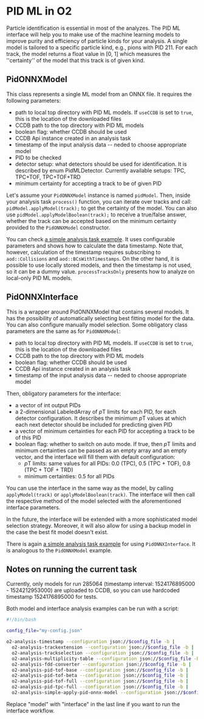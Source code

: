 # PID ML in O2

Particle identification is essential in most of the analyzes. The PID ML interface will help you to make use of the machine learning models to improve purity and efficiency of particle kinds for your analysis. A single model is tailored to a specific particle kind, e.g., pions with PID 211. For each track, the model returns a float value in [0, 1] which measures the ''certainty'' of the model that this track is of given kind.

## PidONNXModel

This class represents a single ML model from an ONNX file. It requires the following parameters:
- path to local top directory with PID ML models. If `useCCDB` is set to `true`, this is the location of the downloaded files
- CCDB path to the top directory with PID ML models
- boolean flag: whether CCDB should be used
- CCDB Api instance created in an analysis task
- timestamp of the input analysis data -- neded to choose appropriate model
- PID to be checked
- detector setup: what detectors should be used for identification. It is described by enum PidMLDetector. Currently available setups: TPC, TPC+TOF, TPC+TOF+TRD
- minimum certainty for accepting a track to be of given PID

Let's assume your `PidONNXModel` instance is named `pidModel`. Then, inside your analysis task `process()` function, you can iterate over tracks and call: `pidModel.applyModel(track);` to get the certainty of the model. You can also use `pidModel.applyModelBoolean(track);` to receive a true/false answer, whether the track can be accepted based on the minimum certainty provided to the `PidONNXModel` constructor.

You can check [a simple analysis task example](https://github.com/AliceO2Group/O2Physics/blob/master/Tools/PIDML/simpleApplyPidOnnxModel.cxx). It uses configurable parameters and shows how to calculate the data timestamp. Note that, however, calculation of the timestamp requires subscribing to `aod::Collisions` and `aod::BCsWithTimestamps`. On the other hand, it is possible to use locally stored models, and then the timestamp is not used, so it can be a dummy value. `processTracksOnly` presents how to analyze on local-only PID ML models.

## PidONNXInterface

This is a wrapper around PidONNXModel that contains several models. It has the possibility of automatically selecting best fitting model for the data. You can also configure manually model selection. Some obligatory class parameters are the same as for `PidONNXModel`:
- path to local top directory with PID ML models. If `useCCDB` is set to `true`, this is the location of the downloaded files
- CCDB path to the top directory with PID ML models
- boolean flag: whether CCDB should be used
- CCDB Api instance created in an analysis task
- timestamp of the input analysis data -- neded to choose appropriate model

Then, obligatory parameters for the interface:
- a vector of int output PIDs
- a 2-dimensional LabeledArray of *p*T limits for each PID, for each detector configuration. It describes the minimum *p*T values at which each next detector should be included for predicting given PID
- a vector of minimum certainties for each PID for accepting a track to be of this PID
- boolean flag: whether to switch on auto mode. If true, then *p*T limits and minimum certainties can be passed as an empty array and an empty vector, and the interface will fill them with default configuration:
  - *p*T limits: same values for all PIDs: 0.0 (TPC), 0.5 (TPC + TOF), 0.8 (TPC + TOF + TRD)
  - minimum certainties: 0.5 for all PIDs

You can use the interface in the same way as the model, by calling `applyModel(track)` or `applyModelBoolean(track)`. The interface will then call the respective method of the model selected with the aforementioned interface parameters.

In the future, the interface will be extended with a more sophisticated model selection strategy. Moreover, it will also allow for using a backup model in the case the best fit model doesn't exist.

There is again [a simple analysis task example](https://github.com/AliceO2Group/O2Physics/blob/master/Tools/PIDML/simpleApplyPidOnnxInterface.cxx) for using `PidONNXInterface`. It is analogous to the `PidONNXModel` example.

## Notes on running the current task

Currently, only models for run 285064 (timestamp interval: 1524176895000 - 1524212953000) are uploaded to CCDB, so you can use hardcoded timestamp 1524176895000 for tests.

Both model and interface analysis examples can be run with a script:
```bash
#!/bin/bash

config_file="my-config.json"

o2-analysis-timestamp --configuration json://$config_file -b |
  o2-analysis-trackextension --configuration json://$config_file -b |
  o2-analysis-trackselection --configuration json://$config_file -b |
  o2-analysis-multiplicity-table --configuration json://$config_file -b |
  o2-analysis-fdd-converter --configuration json://$config_file -b |
  o2-analysis-pid-tof-base --configuration json://$config_file -b |
  o2-analysis-pid-tof-beta --configuration json://$config_file -b |
  o2-analysis-pid-tof-full --configuration json://$config_file -b |
  o2-analysis-pid-tpc-full --configuration json://$config_file -b |
  o2-analysis-simple-apply-pid-onnx-model --configuration json://$config_file -b
```
Replace "model" with "interface" in the last line if you want to run the interface workflow.

